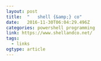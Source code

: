 ```yaml
---
layout: post 
title:  "	shell {&amp;} co" 
date:   2016-11-30T06:04:29.496Z 
categories: powershell programming
link: https://www.shellandco.net/ 
tags:
  - links
ogtype: article 
---
```


